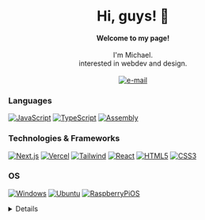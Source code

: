 <h1 align="center">Hi, guys! 👋</h1>

<p align="center">
    <b>Welcome to my page!</b><br><br>
        I'm Michael.<br>
        interested in webdev and design.<br>
    <br>
    <a href="mailto:wagnermichael1845@gmail.com">
        <img src="https://img.shields.io/badge/Email-blue?style=flat-square&logo=gmail&logoColor=white" alt="e-mail">
    </a>
</p>

### Languages
[![JavaScript](https://img.shields.io/badge/javascript-black?style=for-the-badge&logo=javascript)](https://github.com/Mixhi1845)
[![TypeScript](https://img.shields.io/badge/typescript-black?style=for-the-badge&logo=typescript)](https://github.com/Mixhi1845)
[![Assembly](https://img.shields.io/badge/assembly-black?style=for-the-badge)](https://github.com/Mixhi1845)

### Technologies & Frameworks
[![Next.js](https://img.shields.io/badge/next.js-black?style=for-the-badge&logo=next.js)](https://github.com/Mixhi1845)
[![Vercel](https://img.shields.io/badge/Vercel-black?style=for-the-badge&logo=Vercel)](https://github.com/Mixhi1845)
[![Tailwind](https://img.shields.io/badge/Tailwind-black?style=for-the-badge&logo=Tailwindcss)](https://github.com/Mixhi1845)
[![React](https://img.shields.io/badge/react-black?style=for-the-badge&logo=react)](https://github.com/Mixhi1845)
[![HTML5](https://img.shields.io/badge/html5-black?style=for-the-badge&logo=html5)](https://github.com/Mixhi1845)
[![CSS3](https://img.shields.io/badge/css3-black?style=for-the-badge&logo=css3)](https://github.com/Mixhi1845)

### OS
[![Windows](https://img.shields.io/badge/Windows-black?style=for-the-badge&logo=Windows)](https://github.com/Mixhi1845)
[![Ubuntu](https://img.shields.io/badge/Ubuntu-black?style=for-the-badge&logo=Ubuntu)](https://github.com/Mixhi1845)
[![RaspberryPiOS](https://img.shields.io/badge/RaspberryPi_OS-black?style=for-the-badge&logo=RaspberryPi)](https://github.com/Mixhi1845)

<details>
<p align="center">
    <img src="http://github-profile-summary-cards.vercel.app/api/cards/profile-details?username=mixhi1845&theme=transparent" />
    <img src="https://github-readme-streak-stats.herokuapp.com/?user=mixhi1845&hide_border=true&card_width=338&theme=transparent" />
    <img src="http://github-profile-summary-cards.vercel.app/api/cards/stats?username=mixhi1845&theme=transparent" />
    <img src="http://github-profile-summary-cards.vercel.app/api/cards/repos-per-language?username=mixhi1845&theme=transparent" />
    <img src="http://github-profile-summary-cards.vercel.app/api/cards/most-commit-language?username=mixhi1845&theme=transparent" />
</p>
</details>
